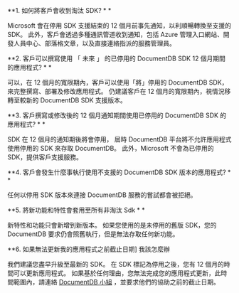 **1. 如何將客戶會收到淘汰 SDK? * *

Microsoft 會在停用 SDK 支援結束的 12 個月前事先通知，以利順暢轉換至支援的 SDK。 此外，客戶會透過多種通訊管道收到通知，包括 Azure 管理入口網站、開發人員中心、部落格文章，以及直接連絡指派的服務管理員。

**2. 客戶可以撰寫使用 「 未來 」 的已停用的 DocumentDB SDK 12 個月期間的應用程式? * *

可以，在 12 個月的寬限期內，客戶可以使用「將」停用的 DocumentDB SDK，來完整撰寫、部署及修改應用程式。 仍建議客戶在 12 個月的寬限期內，視情況移轉至較新的 DocumentDB SDK 支援版本。

**3. 客戶撰寫或修改後的 12 個月通知期間使用已停用的 DocumentDB SDK 的應用程式? * *

SDK 在 12 個月的通知期後將會停用， 屆時 DocumentDB 平台將不允許應用程式使用停用的 SDK 來存取 DocumentDB。 此外，Microsoft 不會為已停用的 SDK，提供客戶支援服務。

**4. 客戶會發生什麼事執行使用不支援的 DocumentDB SDK 版本的應用程式? * *

任何以停用 SDK 版本來連接 DocumentDB 服務的嘗試都會被拒絕。

**5. 將新功能和特性會套用至所有非淘汰 Sdk * *

新特性和功能只會新增到新版本。 如果您使用的是未停用的舊版 SDK，您的 DocumentDB 要求仍會照舊執行，但是無法存取任何新功能。

**6. 如果無法更新我的應用程式之前截止日期] 我該怎麼辦

我們建議您盡早升級至最新的 SDK。 在 SDK 標記為停用之後，您有 12 個月的時間可以更新應用程式。 如果基於任何理由，您無法完成您的應用程式更新，此時間範圍內，請連絡 [DocumentDB 小組](mailto:askdocdb@microsoft.com) ，並要求他們的協助之前的截止日期。





